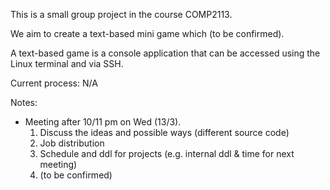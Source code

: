 This is a small group project in the course COMP2113.

We aim to create a text-based mini game which (to be confirmed).

A text-based game is a console application that can be accessed using the Linux terminal and via SSH.

Current process:
N/A

Notes:
- Meeting after 10/11 pm on Wed (13/3).
  1. Discuss the ideas and possible ways (different source code)
  2. Job distribution
  3. Schedule and ddl for projects (e.g. internal ddl & time for next meeting)
  4. (to be confirmed)
